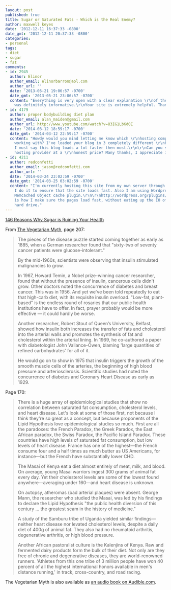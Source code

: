 ```yaml
---
layout: post
published: true
title: Sugar or Saturated Fats - Which is the Real Enemy?
author: maxwell keyes
date: '2012-12-11 16:37:33 -0800'
date_gmt: '2012-12-11 20:37:33 -0800'
categories:
- personal
tags:
- diet
- sugar
- fat
comments:
- id: 2945
  author: Elinor
  author_email: elinorbarron@aol.com
  author_url: ''
  date: '2013-05-21 19:06:57 -0700'
  date_gmt: '2013-05-21 23:06:57 -0700'
  content: "Everything is very open with a clear explanation \r\nof the issues. It
    was definitely informative.\r\nYour site is extremely helpful. Thanks for sharing!"
- id: 4179
  author: proper bodybuilding diet plan
  author_email: alan_maiden@gmail.com
  author_url: http://www.youtube.com/watch?v=83IG1LbKd0E
  date: '2014-03-12 18:59:17 -0700'
  date_gmt: '2014-03-12 22:59:17 -0700'
  content: "Howdy would you mind letting me know which \r\nhosting company you're
    working with? I've loaded your blog in 3 completely different \r\nbrowsers and
    I must say this blog loads a lot faster then most.\r\n\r\nCan you suggest a good
    hosting provider at a \r\nhonest price? Many thanks, I appreciate it!"
- id: 4211
  author: redconfetti
  author_email: jason@redconfetti.com
  author_url: ''
  date: '2014-03-24 23:02:59 -0700'
  date_gmt: '2014-03-25 03:02:59 -0700'
  content: "I'm currently hosting this site from my own server through Linode.com.
    I do it to ensure that the site loads fast. Also I am using Wordpress with the
    Memcached Object cache plugin.\r\n\r\nhttp://wordpress.org/plugins/memcached/\r\n\r\nThis
    is how I make sure the pages load fast, without eating up the IO of my servers
    hard drive."
---
```


[146 Reasons Why Sugar is Ruining Your Health](http://www.rheumatic.org/sugar.htm)

From [The Vegetarian Myth](http://books.google.com/books?isbn=1604860804), page 207:

> The pieces of the disease puzzle started coming together as early as 1885, when a German researcher found that
> "sixty-two of seventy cancer patients were glucose-intolerant."
>
> By the mid-1960s, scientists were observing that insulin stimulated malignancies to grow.
>
> In 1967, Howard Temin, a Nobel prize-winning cancer researcher, found that without the presence of insulin,
> cancerous cells didn't grow. Other doctors noted the concurrence of diabetes and breast cancer. This was in
> 1956. And yet we've been told repeatedly to eat that high-carb diet, with its requisite insulin overload.
> "Low-fat, plant-based" is the endless round of rosaries that our public health institutions have to offer. In fact,
> prayer probably would be more effective &mdash; it could hardly be worse.
>
> Another researcher, Robert Stout of Queen&rsquo;s University, Belfast, showed how insulin both increases the
> transfer of fats and cholesterol into the arterial walls and promotes the synthesis of fat and cholesterol within
> the arterial lining. In 1969, he co-authored a paper with diabetologist John Vallance-Owen, blaming 'large
> quantities of refined carbohydrates' for all of it.
>
> He would go on to show in 1975 that insulin triggers the growth of the smooth muscle cells of the arteries, the
> beginning of high blood pressure and arteriosclerosis. Scientific studies had noted the concurrence of diabetes and
> Coronary Heart Disease as early as 1929.

Page 170:

> There is a huge array of epidemiological studies that show no correlation between saturated fat consumption,
> cholesterol levels, and heart disease. Let's look at some of those first, not because I think they're so great as a
> concept, but because proponents of the Lipid Hypothesis love epidemiological studies so much. First are all the
> paradoxes: the French Paradox, the Greek Paradox, the East African paradox, the Swiss Paradox, the Pacific Island
> Paradox. These countries have high levels of saturated fat consumption, but low levels of heart disease. France has
> one of the highest&mdash;the French consume four and a half times as much butter as US Americans, for
> instance&mdash;but the French have substantially lower CHD.
>
> The Masai of Kenya eat a diet almost entirely of meat, milk, and blood. On average, young Masai warriors ingest 300
> grams of animal fat every day. Yet their cholesterol levels are some of the lowest found anywhere&mdash;averaging
> under 160&mdash;and heart disease is unknown.
>
> On autopsy, atheromas (bad arterial plaques) were absent. George Mann, the researcher who studied the Masai, was led
> by his findings to declare the Lipid Hypothesis "the public health diversion of this century ... the greatest scam
> in the history of medicine."
>
> A study of the Samburu tribe of Uganda yielded similar findings&mdash;neither heart disease nor levated cholesterol
> levels, despite a daily diet of 400g of animal fat. They also had no rheumatoid arthritis, degenerative arthritis,
> or high blood pressure.
>
> Another African pastoralist culture is the Kalenjins of Kenya. Raw and fermented dairy products form the bulk of
> their diet. Not only are they free of chronic and degenerative diseases, they are world-renowned runners.
> 'Athletes from this one tribe of 3 million people have won 40 percent of all the highest international honors
> available in men's distance running,' in track, cross-country, and road racing.

The Vegetarian Myth is also available as [an audio book on Audible.com](http://www.audible.com/pd?asin=B0071N6K4E).

